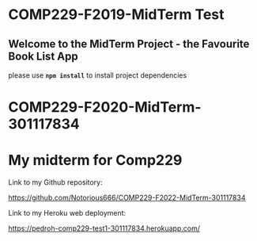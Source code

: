 # COMP229-F2019-MidTerm Test

## Welcome to the MidTerm Project - the Favourite Book List App

please use **`npm install`** to install project dependencies

# COMP229-F2020-MidTerm-301117834
# My midterm for Comp229

Link to my Github repository:

https://github.com/Notorious666/COMP229-F2022-MidTerm-301117834

Link to my Heroku web deployment:

https://pedroh-comp229-test1-301117834.herokuapp.com/
